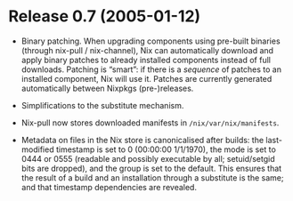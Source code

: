 # Release 0.7 (2005-01-12)

  - Binary patching. When upgrading components using pre-built binaries
    (through nix-pull / nix-channel), Nix can automatically download and
    apply binary patches to already installed components instead of full
    downloads. Patching is “smart”: if there is a *sequence* of patches
    to an installed component, Nix will use it. Patches are currently
    generated automatically between Nixpkgs (pre-)releases.

  - Simplifications to the substitute mechanism.

  - Nix-pull now stores downloaded manifests in
    `/nix/var/nix/manifests`.

  - Metadata on files in the Nix store is canonicalised after builds:
    the last-modified timestamp is set to 0 (00:00:00 1/1/1970), the
    mode is set to 0444 or 0555 (readable and possibly executable by
    all; setuid/setgid bits are dropped), and the group is set to the
    default. This ensures that the result of a build and an installation
    through a substitute is the same; and that timestamp dependencies
    are revealed.
